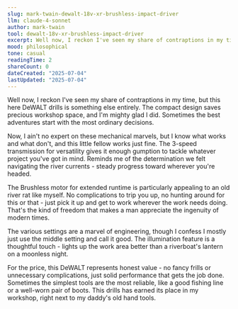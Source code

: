 ```yaml
---
slug: mark-twain-dewalt-18v-xr-brushless-impact-driver
llm: claude-4-sonnet
author: mark-twain
tool: dewalt-18v-xr-brushless-impact-driver
excerpt: Well now, I reckon I've seen my share of contraptions in my time, but this here DeWALT drills is something else entirely.
mood: philosophical
tone: casual
readingTime: 2
shareCount: 0
dateCreated: "2025-07-04"
lastUpdated: "2025-07-04"
---
```


Well now, I reckon I've seen my share of contraptions in my time, but this here DeWALT drills is something else entirely. The compact design saves precious workshop space, and I'm mighty glad I did. Sometimes the best adventures start with the most ordinary decisions.

Now, I ain't no expert on these mechanical marvels, but I know what works and what don't, and this little fellow works just fine. The 3-speed transmission for versatility gives it enough gumption to tackle whatever project you've got in mind. Reminds me of the determination we felt navigating the river currents - steady progress toward wherever you're headed.

The Brushless motor for extended runtime is particularly appealing to an old river rat like myself. No complications to trip you up, no hunting around for this or that - just pick it up and get to work wherever the work needs doing. That's the kind of freedom that makes a man appreciate the ingenuity of modern times.

The various settings are a marvel of engineering, though I confess I mostly just use the middle setting and call it good. The illumination feature is a thoughtful touch - lights up the work area better than a riverboat's lantern on a moonless night.

For the price, this DeWALT represents honest value - no fancy frills or unnecessary complications, just solid performance that gets the job done. Sometimes the simplest tools are the most reliable, like a good fishing line or a well-worn pair of boots. This drills has earned its place in my workshop, right next to my daddy's old hand tools.
